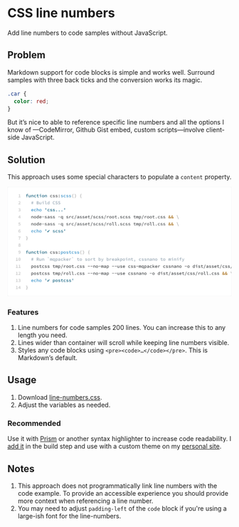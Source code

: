 # CSS line numbers
Add line numbers to code samples without JavaScript.

## Problem

Markdown support for code blocks is simple and works well. Surround samples with three back ticks and the conversion works its magic.

```css
.car {
  color: red;
}
```

But it’s nice to able to reference specific line numbers and all the options I know of —CodeMirror, Github Gist embed, custom scripts—involve client-side JavaScript. 

## Solution

This approach uses some special characters to populate a `content` property. 

<img src="example.png" alt="CSS line number example" width="700" >

### Features

1. Line numbers for code samples 200 lines. You can increase this to any length you need. 
2. Lines wider than container will scroll while keeping line numbers visible.
3. Styles any code blocks using `<pre><code>…</code></pre>`. This is Markdown’s default.

## Usage

1. Download [line-numbers.css](https://github.com/tomgenoni/css-line-numbers/blob/master/line-numbers.css).
2. Adjust the variables as needed. 

### Recommended

Use it with [Prism](https://prismjs.com/) or another syntax highlighter to increase code readability. I [add it](https://github.com/tomgenoni/genoni-dev/blob/master/app/content.js#L20) in the build step and use with a custom theme on my  [personal site](https://genoni.dev/write/building-genoni-dev.html). 

## Notes 

1. This approach does not programmatically link line numbers with the code example. To provide an accessible experience you should provide more context when referencing a line number.
2. You may need to adjust `padding-left` of the `code` block if you're using a large-ish font for the line-numbers. 
